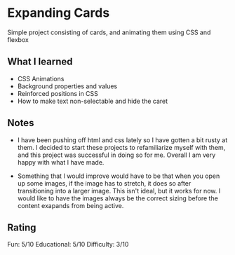 # Expanding Cards

Simple project consisting of cards, and animating them using CSS and flexbox

## What I learned

- CSS Animations
- Background properties and values
- Reinforced positions in CSS
- How to make text non-selectable and hide the caret

## Notes

- I have been pushing off html and css lately so I have gotten a bit rusty at them. I decided to start these projects to refamiliarize myself with them, and this project was successful in doing so for me. Overall I am very happy with what I have made.

- Something that I would improve would have to be that when you open up some images, if the image has to stretch, it does so after transitioning into a larger image. This isn't ideal, but it works for now. I would like to have the images always be the correct sizing before the content exapands from being active.

## Rating

Fun: 5/10
Educational: 5/10
Difficulty: 3/10
